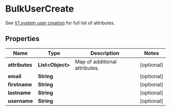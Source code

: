 

# BulkUserCreate

See [V1 system user creation](https://docs.jumpcloud.com/api/1.0/index.html#operation/systemusers_post) for full list of attributes.

## Properties

| Name | Type | Description | Notes |
|------------ | ------------- | ------------- | -------------|
|**attributes** | **List&lt;Object&gt;** | Map of additional attributes. |  [optional] |
|**email** | **String** |  |  [optional] |
|**firstname** | **String** |  |  [optional] |
|**lastname** | **String** |  |  [optional] |
|**username** | **String** |  |  [optional] |



